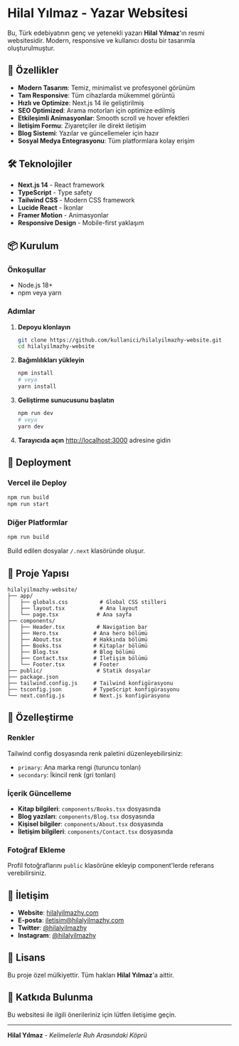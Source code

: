 # Hilal Yılmaz - Yazar Websitesi

Bu, Türk edebiyatının genç ve yetenekli yazarı **Hilal Yılmaz**'ın resmi websitesidir. Modern, responsive ve kullanıcı dostu bir tasarımla oluşturulmuştur.

## 🌟 Özellikler

- **Modern Tasarım**: Temiz, minimalist ve profesyonel görünüm
- **Tam Responsive**: Tüm cihazlarda mükemmel görüntü
- **Hızlı ve Optimize**: Next.js 14 ile geliştirilmiş
- **SEO Optimized**: Arama motorları için optimize edilmiş
- **Etkileşimli Animasyonlar**: Smooth scroll ve hover efektleri
- **İletişim Formu**: Ziyaretçiler ile direkt iletişim
- **Blog Sistemi**: Yazılar ve güncellemeler için hazır
- **Sosyal Medya Entegrasyonu**: Tüm platformlara kolay erişim

## 🛠️ Teknolojiler

- **Next.js 14** - React framework
- **TypeScript** - Type safety
- **Tailwind CSS** - Modern CSS framework
- **Lucide React** - İkonlar
- **Framer Motion** - Animasyonlar
- **Responsive Design** - Mobile-first yaklaşım

## 📦 Kurulum

### Önkoşullar
- Node.js 18+ 
- npm veya yarn

### Adımlar

1. **Depoyu klonlayın**
   ```bash
   git clone https://github.com/kullanici/hilalyilmazhy-website.git
   cd hilalyilmazhy-website
   ```

2. **Bağımlılıkları yükleyin**
   ```bash
   npm install
   # veya
   yarn install
   ```

3. **Geliştirme sunucusunu başlatın**
   ```bash
   npm run dev
   # veya
   yarn dev
   ```

4. **Tarayıcıda açın**
   [http://localhost:3000](http://localhost:3000) adresine gidin

## 🚀 Deployment

### Vercel ile Deploy
```bash
npm run build
npm run start
```

### Diğer Platformlar
```bash
npm run build
```
Build edilen dosyalar `/.next` klasöründe oluşur.

## 📂 Proje Yapısı

```
hilalyilmazhy-website/
├── app/
│   ├── globals.css          # Global CSS stilleri
│   ├── layout.tsx           # Ana layout
│   └── page.tsx            # Ana sayfa
├── components/
│   ├── Header.tsx          # Navigation bar
│   ├── Hero.tsx           # Ana hero bölümü
│   ├── About.tsx          # Hakkında bölümü
│   ├── Books.tsx          # Kitaplar bölümü
│   ├── Blog.tsx           # Blog bölümü
│   ├── Contact.tsx        # İletişim bölümü
│   └── Footer.tsx         # Footer
├── public/                 # Statik dosyalar
├── package.json
├── tailwind.config.js     # Tailwind konfigürasyonu
├── tsconfig.json          # TypeScript konfigürasyonu
└── next.config.js         # Next.js konfigürasyonu
```

## 🎨 Özelleştirme

### Renkler
Tailwind config dosyasında renk paletini düzenleyebilirsiniz:
- `primary`: Ana marka rengi (turuncu tonları)
- `secondary`: İkincil renk (gri tonları)

### İçerik Güncelleme
- **Kitap bilgileri**: `components/Books.tsx` dosyasında
- **Blog yazıları**: `components/Blog.tsx` dosyasında
- **Kişisel bilgiler**: `components/About.tsx` dosyasında
- **İletişim bilgileri**: `components/Contact.tsx` dosyasında

### Fotoğraf Ekleme
Profil fotoğraflarını `public` klasörüne ekleyip component'lerde referans verebilirsiniz.

## 📧 İletişim

- **Website**: [hilalyilmazhy.com](https://hilalyilmazhy.com)
- **E-posta**: iletisim@hilalyilmazhy.com
- **Twitter**: [@hilalyilmazhy](#)
- **Instagram**: [@hilalyilmazhy](#)

## 📄 Lisans

Bu proje özel mülkiyettir. Tüm hakları **Hilal Yılmaz**'a aittir.

## 🤝 Katkıda Bulunma

Bu websitesi ile ilgili önerileriniz için lütfen iletişime geçin.

---

**Hilal Yılmaz** - *Kelimelerle Ruh Arasındaki Köprü* 